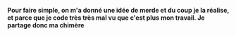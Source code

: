 **Pour faire simple, on m'a donné une idée de merde et du coup je la réalise, et parce que je code très très mal vu que c'est plus mon travail. Je partage donc ma chimère**
